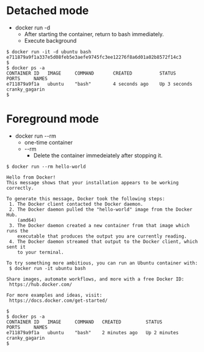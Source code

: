 # Detached mode
- docker run -d <image>
  - After starting the container, return to bash immediately.
  - Execute background
```
$ docker run -it -d ubuntu bash
e711879a9f1a337e5d08feb5e3aefe9745fc3ee12276f8a6d01a02b8572f14c3
$
$ docker ps -a
CONTAINER ID   IMAGE     COMMAND       CREATED          STATUS                      PORTS     NAMES
e711879a9f1a   ubuntu    "bash"        4 seconds ago    Up 3 seconds                          cranky_gagarin
$
```



# Foreground mode
- docker run --rm <image>
  - one-time container
  - --rm
    - Delete the container immedeiately after stopping it.
```
$ docker run --rm hello-world

Hello from Docker!
This message shows that your installation appears to be working correctly.

To generate this message, Docker took the following steps:
 1. The Docker client contacted the Docker daemon.
 2. The Docker daemon pulled the "hello-world" image from the Docker Hub.
    (amd64)
 3. The Docker daemon created a new container from that image which runs the
    executable that produces the output you are currently reading.
 4. The Docker daemon streamed that output to the Docker client, which sent it
    to your terminal.

To try something more ambitious, you can run an Ubuntu container with:
 $ docker run -it ubuntu bash

Share images, automate workflows, and more with a free Docker ID:
 https://hub.docker.com/

For more examples and ideas, visit:
 https://docs.docker.com/get-started/

$
$ docker ps -a
CONTAINER ID   IMAGE     COMMAND   CREATED         STATUS         PORTS     NAMES
e711879a9f1a   ubuntu    "bash"    2 minutes ago   Up 2 minutes             cranky_gagarin
$ 
```